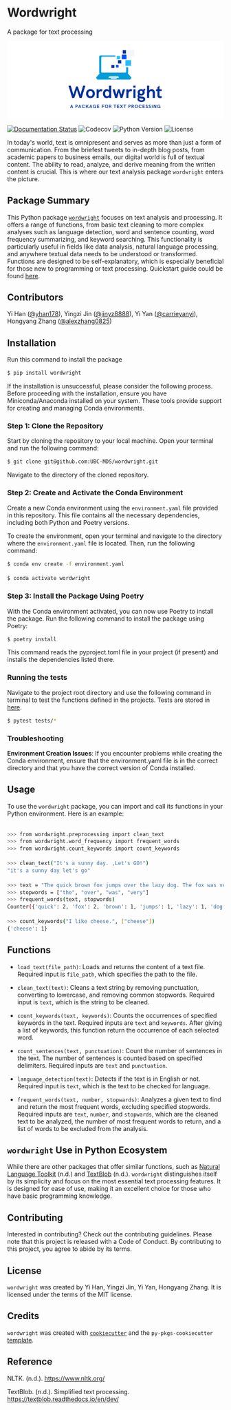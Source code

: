 # Wordwright

A package for text processing

![](docs/logo.jpg)

[![Documentation Status](https://readthedocs.org/projects/wordwright/badge/?version=latest)](https://wordwright.readthedocs.io/en/latest/?badge=latest) ![Codecov](https://img.shields.io/codecov/c/github/UBC-MDS/wordwright) ![Python Version](https://img.shields.io/badge/python-3.9.0-blue) ![License](https://img.shields.io/github/license/UBC-MDS/wordwright)

In today's world, text is omnipresent and serves as more than just a form of communication. From the briefest tweets to in-depth blog posts, from academic papers to business emails, our digital world is full of textual content. The ability to read, analyze, and derive meaning from the written content is crucial. This is where our text analysis package `wordwright` enters the picture.

## Package Summary

This Python package [`wordwright`](https://wordwright.readthedocs.io/en/latest/index.html) focuses on text analysis and processing. It offers a range of functions, from basic text cleaning to more complex analyses such as language detection, word and sentence counting, word frequency summarizing, and keyword searching. This functionality is particularly useful in fields like data analysis, natural language processing, and anywhere textual data needs to be understood or transformed. Functions are designed to be self-explanatory, which is especially beneficial for those new to programming or text processing. Quickstart guide could be found [here](https://wordwright.readthedocs.io/en/latest/example.html).

## Contributors

Yi Han ([\@yhan178](https://github.com/yhan178)), Yingzi Jin ([\@jinyz8888](https://github.com/jinyz8888)), Yi Yan ([\@carrieyanyi](https://github.com/carrieyanyi)), Hongyang Zhang ([\@alexzhang0825](https://github.com/alexzhang0825))

## Installation

Run this command to install the package

``` bash
$ pip install wordwright
```

If the installation is unsuccessful, please consider the following process. Before proceeding with the installation, ensure you have Miniconda/Anaconda installed on your system. These tools provide support for creating and managing Conda environments.

### Step 1: Clone the Repository

Start by cloning the repository to your local machine. Open your terminal and run the following command:

``` bash
$ git clone git@github.com:UBC-MDS/wordwright.git
```

Navigate to the directory of the cloned repository.

### Step 2: Create and Activate the Conda Environment

Create a new Conda environment using the `environment.yaml` file provided in this repository. This file contains all the necessary dependencies, including both Python and Poetry versions.

To create the environment, open your terminal and navigate to the directory where the `environment.yaml` file is located. Then, run the following command:

``` bash
$ conda env create -f environment.yaml

$ conda activate wordwright
```

### Step 3: Install the Package Using Poetry

With the Conda environment activated, you can now use Poetry to install the package. Run the following command to install the package using Poetry:

``` bash
$ poetry install
```

This command reads the pyproject.toml file in your project (if present) and installs the dependencies listed there.

### Running the tests

Navigate to the project root directory and use the following command in terminal to test the functions defined in the projects. Tests are stored in [here](#0).

``` bash
$ pytest tests/*
```

### Troubleshooting

**Environment Creation Issues**: If you encounter problems while creating the Conda environment, ensure that the environment.yaml file is in the correct directory and that you have the correct version of Conda installed.

## Usage

To use the `wordwright` package, you can import and call its functions in your Python environment. Here is an example:

``` bash

>>> from wordwright.preprocessing import clean_text
>>> from wordwright.word_frequency import frequent_words
>>> from wordwright.count_keywords import count_keywords

>>> clean_text("It's a sunny day. ,Let's GO!")
"it's a sunny day let's go"

>>> text = "The quick brown fox jumps over the lazy dog. The fox was very quick."
>>> stopwords = ["the", "over", "was", "very"]
>>> frequent_words(text, stopwords)
Counter({'quick': 2, 'fox': 2, 'brown': 1, 'jumps': 1, 'lazy': 1, 'dog': 1})

>>> count_keywords("I like cheese.", ["cheese"])
{'cheese': 1}
```

## Functions

-   `load_text(file_path)`: Loads and returns the content of a text file. Required input is `file_path`, which specifies the path to the file.

-   `clean_text(text)`: Cleans a text string by removing punctuation, converting to lowercase, and removing common stopwords. Required input is `text`, which is the string to be cleaned.

-   `count_keywords(text, keywords)`: Counts the occurrences of specified keywords in the text. Required inputs are `text` and `keywords`. After giving a list of keywords, this function return the occurrence of each selected word.

-   `count_sentences(text, punctuation)`: Count the number of sentences in the text. The number of sentences is counted based on specified delimiters. Required inputs are `text` and `punctuation`.

-   `language_detection(text)`: Detects if the text is in English or not. Required input is `text`, which is the text to be checked for language.

-   `frequent_words(text, number, stopwards)`: Analyzes a given text to find and return the most frequent words, excluding specified stopwords. Required inputs are `text`, `number`, and `stopwards`, which are the cleaned text to be analyzed, the number of most frequent words to return, and a list of words to be excluded from the analysis.

## `wordwright` Use in Python Ecosystem

While there are other packages that offer similar functions, such as [Natural Language Toolkit](https://www.nltk.org/) (n.d.) and [TextBlob](https://textblob.readthedocs.io/en/dev/) (n.d.). `wordwright` distinguishes itself by its simplicity and focus on the most essential text processing features. It is designed for ease of use, making it an excellent choice for those who have basic programming knowledge.

## Contributing

Interested in contributing? Check out the contributing guidelines. Please note that this project is released with a Code of Conduct. By contributing to this project, you agree to abide by its terms.

## License

`wordwright` was created by Yi Han, Yingzi Jin, Yi Yan, Hongyang Zhang. It is licensed under the terms of the MIT license.

## Credits

`wordwright` was created with [`cookiecutter`](https://cookiecutter.readthedocs.io/en/latest/) and the `py-pkgs-cookiecutter` [template](https://github.com/py-pkgs/py-pkgs-cookiecutter).

## Reference

NLTK. (n.d.). <https://www.nltk.org/>

TextBlob. (n.d.). Simplified text processing. <https://textblob.readthedocs.io/en/dev/>
